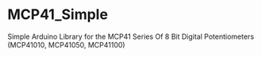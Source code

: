 # MCP41_Simple
Simple Arduino Library for the MCP41 Series Of 8 Bit Digital Potentiometers (MCP41010, MCP41050, MCP41100)
